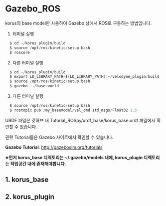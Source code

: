 # Gazebo_ROS

korus의 base model만 사용하여 Gazebo 상에서 ROS로 구동하는 방법입니다.

1. 터미널 실행

``` c
  $ cd ~/korus_plugin/build
  $ source /opt/ros/kinetic/setup.bash
  $ roscore
```
2. 다른 터미널 실행

``` c
  $ cd ~/korus_plugin/build
  $ export LD_LIBRARY_PATH=${LD_LIBRARY_PATH}:~/velodyne_plugin/build
  $ source /opt/ros/kinetic/setup.bash
  $ gazebo ../base.world
```
3. 다른 터미널 실행

``` c
  $ source /opt/ros/kinetic/setup.bash
  $ rostopic pub /my_basemodel/vel_cmd std_msgs/Float32 1.5
```

URDF 파일은 깃허브 내 Tutorial_ROSpy/urdf_base/korus_base.urdf 파일에서 확인할 수 있습니다.

관련 Tutorial들은 Gazebo 사이트에서 확인할 수 있습니다.

**Gazebo Tutorial**: http://gazebosim.org/tutorials

**※먼저 korus_base 디렉토리는 ~/.gazebo/models 내에, korus_plugin 디렉토리는 작업공간 내에 존재해야합니다.**

## 1. korus_base

## 2. korus_plugin
